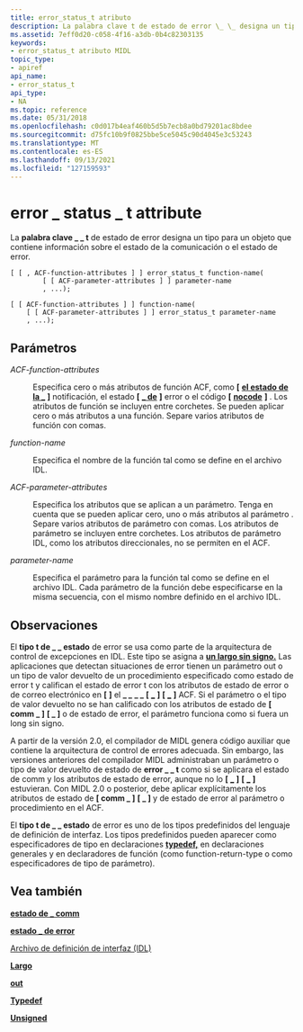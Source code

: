```yaml
---
title: error_status_t atributo
description: La palabra clave t de estado de error \_ \_ designa un tipo para un objeto que contiene información sobre el estado de la comunicación o el estado de error.
ms.assetid: 7eff0d20-c058-4f16-a3db-0b4c82303135
keywords:
- error_status_t atributo MIDL
topic_type:
- apiref
api_name:
- error_status_t
api_type:
- NA
ms.topic: reference
ms.date: 05/31/2018
ms.openlocfilehash: c0d017b4eaf460b5d5b7ecb8a0bd79201ac8bdee
ms.sourcegitcommit: d75fc10b9f0825bbe5ce5045c90d4045e3c53243
ms.translationtype: MT
ms.contentlocale: es-ES
ms.lasthandoff: 09/13/2021
ms.locfileid: "127159593"
---
```

# <a name="error_status_t-attribute"></a>error \_ status \_ t attribute

La **palabra clave \_ \_ t** de estado de error designa un tipo para un objeto que contiene información sobre el estado de la comunicación o el estado de error.

``` syntax
[ [ , ACF-function-attributes ] ] error_status_t function-name(
        [ [ ACF-parameter-attributes ] ] parameter-name
        , ...);

[ [ ACF-function-attributes ] ] function-name(
    [ [ ACF-parameter-attributes ] ] error_status_t parameter-name
    , ...);
```

## <a name="parameters"></a>Parámetros

<dl> <dt>

*ACF-function-attributes* 
</dt> <dd>

Especifica cero o más atributos de función ACF, como **\[** [**el estado de la \_**](comm-status.md) **\]** notificación, el estado **\[** [**\_ de**](fault-status.md) **\]** error o el código **\[** [**nocode**](nocode.md) **\]** . Los atributos de función se incluyen entre corchetes. Se pueden aplicar cero o más atributos a una función. Separe varios atributos de función con comas.

</dd> <dt>

*function-name* 
</dt> <dd>

Especifica el nombre de la función tal como se define en el archivo IDL.

</dd> <dt>

*ACF-parameter-attributes* 
</dt> <dd>

Especifica los atributos que se aplican a un parámetro. Tenga en cuenta que se pueden aplicar cero, uno o más atributos al parámetro . Separe varios atributos de parámetro con comas. Los atributos de parámetro se incluyen entre corchetes. Los atributos de parámetro IDL, como los atributos direccionales, no se permiten en el ACF.

</dd> <dt>

*parameter-name* 
</dt> <dd>

Especifica el parámetro para la función tal como se define en el archivo IDL. Cada parámetro de la función debe especificarse en la misma secuencia, con el mismo nombre definido en el archivo IDL.

</dd> </dl>

## <a name="remarks"></a>Observaciones

El **tipo t de \_ \_ estado** de error se usa como parte de la arquitectura de control de excepciones en IDL. Este tipo se asigna a [**un largo sin signo.**](unsigned.md) [](long.md) Las aplicaciones que detectan situaciones de error tienen un parámetro out o un tipo de valor devuelto de un procedimiento especificado como estado de error t y califican el estado de error t con los atributos de estado de error o de correo electrónico en **\[** [](out-idl.md) **\]** el **\_ \_** **\_ \_** **\[** [**\_**](comm-status.md) **\]** **\[** [**\_**](fault-status.md) **\]** ACF. Si el parámetro o el tipo de valor devuelto no se han calificado con los atributos de estado de **\[ comm \_ \]** **\[ \_ \]** o de estado de error, el parámetro funciona como si fuera un long sin signo.

A partir de la versión 2.0, el compilador de MIDL genera código auxiliar que contiene la arquitectura de control de errores adecuada. Sin embargo, las versiones anteriores del compilador MIDL administraban un parámetro o tipo de valor devuelto de estado de **error \_ \_ t** como si se aplicara el estado de comm y los atributos de estado de error, aunque no lo **\[** [**\_**](comm-status.md) **\]** **\[** [**\_**](fault-status.md) **\]** estuvieran. Con MIDL 2.0 o posterior, debe aplicar explícitamente los atributos de estado de **\[ comm \_ \]** **\[ \_ \]** y de estado de error al parámetro o procedimiento en el ACF.

El **tipo t de \_ \_ estado** de error es uno de los tipos predefinidos del lenguaje de definición de interfaz. Los tipos predefinidos pueden aparecer como especificadores de tipo en declaraciones [**typedef,**](typedef.md) en declaraciones generales y en declaradores de función (como function-return-type o como especificadores de tipo de parámetro).

## <a name="see-also"></a>Vea también

<dl> <dt>

[**estado de \_ comm**](comm-status.md)
</dt> <dt>

[**estado \_ de error**](fault-status.md)
</dt> <dt>

[Archivo de definición de interfaz (IDL)](interface-definition-idl-file.md)
</dt> <dt>

[**Largo**](long.md)
</dt> <dt>

[**out**](out-idl.md)
</dt> <dt>

[**Typedef**](typedef.md)
</dt> <dt>

[**Unsigned**](unsigned.md)
</dt> </dl>

 

 




